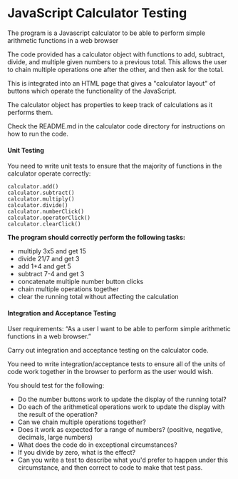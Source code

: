 # JavaScript Calculator Testing

The program is a Javascript calculator to be able to perform simple arithmetic functions in a web browser

The code provided has a calculator object with functions to add, subtract, divide, and multiple given numbers to a previous total. This allows the user to chain multiple operations one after the other, and then ask for the total.

This is integrated into an HTML page that gives a "calculator layout" of buttons which operate the functionality of the JavaScript.

The calculator object has properties to keep track of calculations as it performs them.

Check the README.md in the calculator code directory for instructions on how to run the code.


#### Unit Testing

You need to write unit tests to ensure that the majority of functions in the calculator operate correctly:

	calculator.add()
	calculator.subtract()
	calculator.multiply()
	calculator.divide()
	calculator.numberClick()
	calculator.operatorClick()
	calculator.clearClick()


**The program should correctly perform the following tasks:**

-	multiply 3x5 and get 15
-	divide 21/7 and get 3
-	add 1+4 and get 5
-	subtract 7-4 and get 3
-	concatenate multiple number button clicks
-	chain multiple operations together
-	clear the running total without affecting the calculation

#### Integration and Acceptance Testing

User requirements:
“As a user I want to be able to perform simple arithmetic functions in a web browser.”

Carry out integration and acceptance testing on the calculator code.  

You need to write integration/acceptance tests to ensure all of the units of code work together in the browser to perform as the user would wish.

You should test for the following:
- Do the number buttons work to update the display of the running total?
- Do each of the arithmetical operations work to update the display with the result of the operation?
- Can we chain multiple operations together?
- Does it work as expected for a range of numbers? (positive, negative, decimals, large numbers)
- What does the code do in exceptional circumstances?
- If you divide by zero, what is the effect?
- Can you write a test to describe what you'd prefer to happen under this circumstance, and then correct to code to make that test pass.
